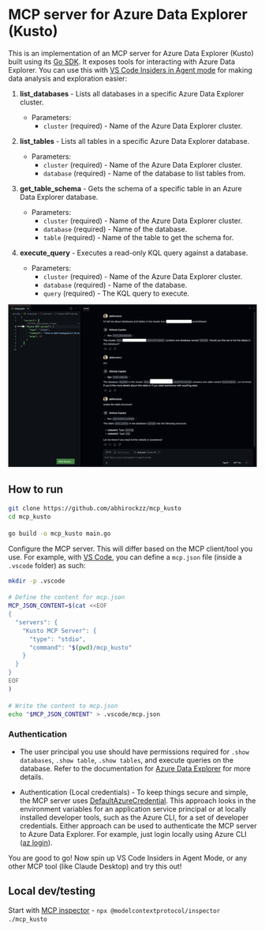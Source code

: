 # MCP server for Azure Data Explorer (Kusto)

This is an implementation of an MCP server for Azure Data Explorer (Kusto) built using its [Go SDK](https://github.com/Azure/azure-kusto-go). It exposes tools for interacting with Azure Data Explorer. You can use this with [VS Code Insiders in Agent mode](https://code.visualstudio.com/blogs/2025/02/24/introducing-copilot-agent-mode) for making data analysis and exploration easier:

1. **list_databases** - Lists all databases in a specific Azure Data Explorer cluster.
   - Parameters:
     - `cluster` (required) - Name of the Azure Data Explorer cluster.

2. **list_tables** - Lists all tables in a specific Azure Data Explorer database.
   - Parameters:
     - `cluster` (required) - Name of the Azure Data Explorer cluster.
     - `database` (required) - Name of the database to list tables from.

3. **get_table_schema** - Gets the schema of a specific table in an Azure Data Explorer database.
   - Parameters:
     - `cluster` (required) - Name of the Azure Data Explorer cluster.
     - `database` (required) - Name of the database.
     - `table` (required) - Name of the table to get the schema for.

4. **execute_query** - Executes a read-only KQL query against a database.
   - Parameters:
     - `cluster` (required) - Name of the Azure Data Explorer cluster.
     - `database` (required) - Name of the database.
     - `query` (required) - The KQL query to execute.

![kusto mcp server in action](mcp_kusto_test.png)

## How to run

```bash
git clone https://github.com/abhirockzz/mcp_kusto
cd mcp_kusto

go build -o mcp_kusto main.go
```

Configure the MCP server. This will differ based on the MCP client/tool you use. For example, with [VS Code](https://code.visualstudio.com/docs/copilot/chat/mcp-servers#:~:text=Choose%20Workspace%20Settings%20to%20create,more%20about%20the%20Configuration%20format.), you can define a `mcp.json` file (inside a `.vscode` folder) as such:

```bash
mkdir -p .vscode

# Define the content for mcp.json
MCP_JSON_CONTENT=$(cat <<EOF
{
  "servers": {
    "Kusto MCP Server": {
      "type": "stdio",
      "command": "$(pwd)/mcp_kusto"
    }
  }
}
EOF
)

# Write the content to mcp.json
echo "$MCP_JSON_CONTENT" > .vscode/mcp.json
```

### Authentication

- The user principal you use should have permissions required for `.show databases`, `.show table`, `.show tables`, and execute queries on the database. Refer to the documentation for [Azure Data Explorer](https://learn.microsoft.com/en-us/kusto/management/security-roles?view=azure-data-explorer) for more details.

- Authentication (Local credentials) - To keep things secure and simple, the MCP server uses [DefaultAzureCredential](https://learn.microsoft.com/en-us/azure/developer/go/sdk/authentication/credential-chains#defaultazurecredential-overview). This approach looks in the environment variables for an application service principal or at locally installed developer tools, such as the Azure CLI, for a set of developer credentials. Either approach can be used to authenticate the MCP server to Azure Data Explorer. For example, just login locally using Azure CLI ([az login](https://learn.microsoft.com/en-us/cli/azure/authenticate-azure-cli)).

You are good to go! Now spin up VS Code Insiders in Agent Mode, or any other MCP tool (like Claude Desktop) and try this out!

## Local dev/testing

Start with [MCP inspector](https://modelcontextprotocol.io/docs/tools/inspector) - `npx @modelcontextprotocol/inspector ./mcp_kusto`
